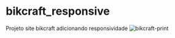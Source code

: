 # bikcraft_responsive
Projeto site bikcraft adicionando responsividade
![bikcraft-print](https://user-images.githubusercontent.com/99893041/188217011-6a0fb51b-c72c-41c1-99b2-774a78ddc9b5.png)
